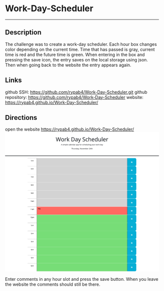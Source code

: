 # Work-Day-Scheduler

***
## Description
The challenge was to create a work-day scheduler.  Each hour box changes color depending on the current time.  Time that has passed is gray, current time is red and the future time is green.  When entering in the box and pressing the save icon, the entry saves on the local storage using json.  Then when going back to the website the entry appears again.

## Links
github SSH: https://github.com/rypab4/Work-Day-Scheduler.git
github repository: https://github.com/rypab4/Work-Day-Scheduler
website:  https://rypab4.github.io/Work-Day-Scheduler/

## Directions
open the website https://rypab4.github.io/Work-Day-Scheduler/
![alt text](./assets/images/Work-Day-Scheduler.png)

Enter comments in any hour slot and press the save button.  When you leave the website the comments should still be there.